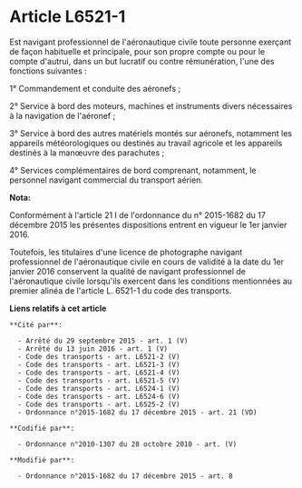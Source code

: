 # Article L6521-1

Est navigant professionnel de l'aéronautique civile toute personne exerçant de façon habituelle et principale, pour son
propre compte ou pour le compte d'autrui, dans un but lucratif ou contre rémunération, l'une des fonctions suivantes :

1° Commandement et conduite des aéronefs ;

2° Service à bord des moteurs, machines et instruments divers nécessaires à la navigation de l'aéronef ;

3° Service à bord des autres matériels montés sur aéronefs, notamment les appareils météorologiques ou destinés au travail
agricole et les appareils destinés à la manœuvre des parachutes ;

4° Services complémentaires de bord comprenant, notamment, le personnel navigant commercial du transport aérien.

**Nota:**

Conformément à l'article 21 I de l'ordonnance du n° 2015-1682 du 17 décembre 2015 les présentes dispositions entrent en
vigueur le 1er janvier 2016.

Toutefois, les titulaires d'une licence de photographe navigant professionnel de l'aéronautique civile en cours de validité à
la date du 1er janvier 2016 conservent la qualité de navigant professionnel de l'aéronautique civile lorsqu'ils exercent dans
les conditions mentionnées au premier alinéa de l'article L. 6521-1 du code des transports.

**Liens relatifs à cet article**

	**Cité par**:

	  - Arrêté du 29 septembre 2015 - art. 1 (V)
	  - Arrêté du 13 juin 2016 - art. 1 (V)
	  - Code des transports - art. L6521-2 (V)
	  - Code des transports - art. L6521-3 (V)
	  - Code des transports - art. L6521-4 (V)
	  - Code des transports - art. L6521-5 (V)
	  - Code des transports - art. L6524-1 (V)
	  - Code des transports - art. L6524-6 (V)
	  - Code des transports - art. L6525-2 (V)
	  - Ordonnance n°2015-1682 du 17 décembre 2015 - art. 21 (VD)

	**Codifié par**:

	  - Ordonnance n°2010-1307 du 28 octobre 2010 - art. (V)

	**Modifié par**:

	  - Ordonnance n°2015-1682 du 17 décembre 2015 - art. 8
